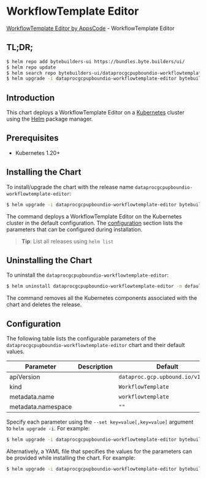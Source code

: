 # WorkflowTemplate Editor

[WorkflowTemplate Editor by AppsCode](https://byte.builders) - WorkflowTemplate Editor

## TL;DR;

```bash
$ helm repo add bytebuilders-ui https://bundles.byte.builders/ui/
$ helm repo update
$ helm search repo bytebuilders-ui/dataprocgcpupboundio-workflowtemplate-editor --version=v0.4.18
$ helm upgrade -i dataprocgcpupboundio-workflowtemplate-editor bytebuilders-ui/dataprocgcpupboundio-workflowtemplate-editor -n default --create-namespace --version=v0.4.18
```

## Introduction

This chart deploys a WorkflowTemplate Editor on a [Kubernetes](http://kubernetes.io) cluster using the [Helm](https://helm.sh) package manager.

## Prerequisites

- Kubernetes 1.20+

## Installing the Chart

To install/upgrade the chart with the release name `dataprocgcpupboundio-workflowtemplate-editor`:

```bash
$ helm upgrade -i dataprocgcpupboundio-workflowtemplate-editor bytebuilders-ui/dataprocgcpupboundio-workflowtemplate-editor -n default --create-namespace --version=v0.4.18
```

The command deploys a WorkflowTemplate Editor on the Kubernetes cluster in the default configuration. The [configuration](#configuration) section lists the parameters that can be configured during installation.

> **Tip**: List all releases using `helm list`

## Uninstalling the Chart

To uninstall the `dataprocgcpupboundio-workflowtemplate-editor`:

```bash
$ helm uninstall dataprocgcpupboundio-workflowtemplate-editor -n default
```

The command removes all the Kubernetes components associated with the chart and deletes the release.

## Configuration

The following table lists the configurable parameters of the `dataprocgcpupboundio-workflowtemplate-editor` chart and their default values.

|     Parameter      | Description |                   Default                    |
|--------------------|-------------|----------------------------------------------|
| apiVersion         |             | <code>dataproc.gcp.upbound.io/v1beta1</code> |
| kind               |             | <code>WorkflowTemplate</code>                |
| metadata.name      |             | <code>workflowtemplate</code>                |
| metadata.namespace |             | <code>""</code>                              |


Specify each parameter using the `--set key=value[,key=value]` argument to `helm upgrade -i`. For example:

```bash
$ helm upgrade -i dataprocgcpupboundio-workflowtemplate-editor bytebuilders-ui/dataprocgcpupboundio-workflowtemplate-editor -n default --create-namespace --version=v0.4.18 --set apiVersion=dataproc.gcp.upbound.io/v1beta1
```

Alternatively, a YAML file that specifies the values for the parameters can be provided while
installing the chart. For example:

```bash
$ helm upgrade -i dataprocgcpupboundio-workflowtemplate-editor bytebuilders-ui/dataprocgcpupboundio-workflowtemplate-editor -n default --create-namespace --version=v0.4.18 --values values.yaml
```
